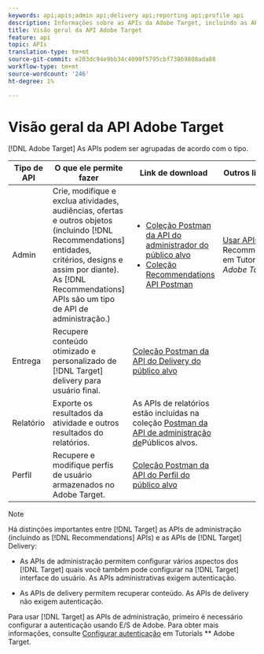```yaml
---
keywords: api;apis;admin api;delivery api;reporting api;profile api
description: Informações sobre as APIs da Adobe Target, incluindo as APIs de Admin, Delivery, Relatórios e Perfil.
title: Visão geral da API Adobe Target
feature: api
topic: APIs
translation-type: tm+mt
source-git-commit: e203dc94e9bb34c4090f5795cbf73869808ada88
workflow-type: tm+mt
source-wordcount: '246'
ht-degree: 1%

---
```



# Visão geral da API Adobe Target

[!DNL Adobe Target] As APIs podem ser agrupadas de acordo com o tipo.

| Tipo de API | O que ele permite fazer | Link de download | Outros links úteis |
| --- | --- | --- |--- |
| Admin | Crie, modifique e exclua atividades, audiências, ofertas e outros objetos (incluindo [!DNL Recommendations] entidades, critérios, designs e assim por diante). As [!DNL Recommendations] APIs são um tipo de API de administração.) | <UL><li>[Coleção Postman da API do administrador do público alvo](https://developers.adobetarget.com/api/#admin-postman-collection)</li><li>[Coleção Recommendations API Postman](https://developers.adobetarget.com/api/recommendations/#section/Postman)</li></ul> | [Usar APIs](https://docs.adobe.com/content/help/en/target-learn/recommendations-api-tutorial/recs-api-overview.html) Recommendations em Tutorials *Adobe Target* |
| Entrega | Recupere conteúdo otimizado e personalizado de [!DNL Target] delivery para usuário final. | [Coleção Postman da API do Delivery do público alvo](https://developers.adobetarget.com/api/delivery-api/#section/Getting-Started/Postman-Collection) |  |
| Relatório | Exporte os resultados da atividade e outros resultados do relatórios. | As APIs de relatórios estão incluídas na coleção [Postman da API de administração de](https://developers.adobetarget.com/api/#admin-postman-collection)Públicos alvos. |  |
| Perfil | Recupere e modifique perfis de usuário armazenados no Adobe Target. | [Coleção Postman da API do Perfil do público alvo](https://developers.adobetarget.com/api/#profiles) |  |

>[!NOTE]
>
>Há distinções importantes entre [!DNL Target] as APIs de administração (incluindo as [!DNL Recommendations] APIs) e as APIs de [!DNL Target] Delivery:
>
>* As APIs de administração permitem configurar vários aspectos dos [!DNL Target] quais você também pode configurar na [!DNL Target] interface do usuário. As APIs administrativas exigem autenticação.
   >
   >
* As APIs de delivery permitem recuperar conteúdo. As APIs de delivery não exigem autenticação.
>
>
Para usar [!DNL Target] as APIs de administração, primeiro é necessário configurar a autenticação usando E/S de Adobe. Para obter mais informações, consulte [Configurar autenticação](https://docs.adobe.com/content/help/en/target-learn/tutorials/apis/configure-io-target-integration.html) em Tutorials ** Adobe Target.
